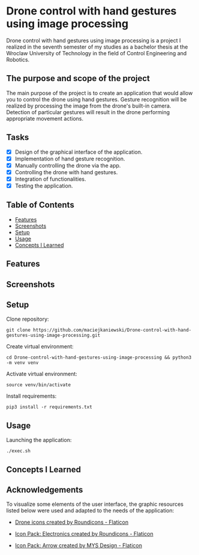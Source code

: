 # Drone control with hand gestures using image processing

Drone control with hand gestures using image processing is a project I realized in the seventh semester of my studies
as a bachelor thesis at the Wroclaw University of Technology in the field of Control Engineering and Robotics.

## The purpose and scope of the project

The main purpose of the project is to create an application that would allow you to control the drone using hand gestures.
Gesture recognition will be realized by processing the image from the drone's built-in camera. Detection
of particular gestures will result in the drone performing appropriate movement actions.

## Tasks

- [x] Design of the graphical interface of the application.
- [x] Implementation of hand gesture recognition.
- [x] Manually controlling the drone via the app.
- [x] Controlling the drone with hand gestures.
- [x] Integration of functionalities.
- [x] Testing the application.

## Table of Contents

  - [Features](#features)
  - [Screenshots](#screenshots)
  - [Setup](#setup)
  - [Usage](#usage)
  - [Concepts I Learned](#concepts-i-learned)

## Features

## Screenshots

## Setup

Clone repository:

    git clone https://github.com/maciejkaniewski/Drone-control-with-hand-gestures-using-image-processing.git

Create virtual environment:

    cd Drone-control-with-hand-gestures-using-image-processing && python3 -m venv venv

Activate virtual environment:

    source venv/bin/activate

Install requirements:

    pip3 install -r requirements.txt

## Usage
    
Launching the application:

    ./exec.sh

## Concepts I Learned

## Acknowledgements

To visualize some elements of the user interface, the graphic resources listed below were used and adapted to the needs of the application:

- <a href="https://www.flaticon.com/free-icon/drone_215736" title="drone icons">Drone icons created by Roundicons - Flaticon</a>

- <a href="https://www.flaticon.com/packs/electronics-5" title="wifi icons">Icon Pack: Electronics created by Roundicons - Flaticon</a>

- <a href="https://www.flaticon.com/packs/arrow-227" title="arrows icons">Icon Pack: Arrow created by MYS Design - Flaticon</a>
